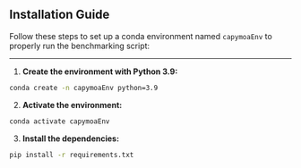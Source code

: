 ## Installation Guide

Follow these steps to set up a conda environment named `capymoaEnv` to properly run the benchmarking script:

---

1. **Create the environment with Python 3.9:**
```bash
conda create -n capymoaEnv python=3.9
```

2. **Activate the environment:**
```bash
conda activate capymoaEnv
```

3. **Install the dependencies:**
```bash
pip install -r requirements.txt
```